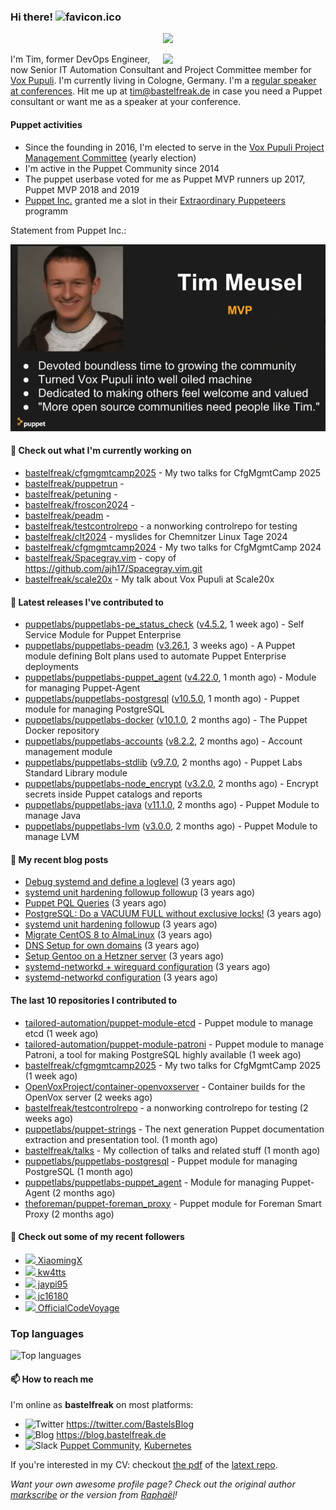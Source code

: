 ### Hi there! ![favicon.ico](https://raw.githubusercontent.com/bastelfreak/bastelfreak/master/favicon.ico)

<p align="center">
  <a href="https://github.com/ryo-ma/github-profile-trophy"><img src="https://github-profile-trophy.vercel.app/?username=bastelfreak&theme=darkhub&margin-w=15&margin-h=15&no-frame=true&column=5"/></a>
</p>

<img align="right" src="https://avatars.githubusercontent.com/bastelfreak" width="260">

I'm Tim, former DevOps Engineer, now Senior IT Automation Consultant and Project
Committee member for [Vox Pupuli](https://voxpupuli.org).
I'm currently living in Cologne, Germany. I'm a
[regular speaker at conferences](https://github.com/bastelfreak/talks#collection-of-talks-proposals-and-related-stuff).
Hit me up at [tim@bastelfreak.de](mailto:tim@bastelfeak.de) in case you need a
Puppet consultant or want me as a speaker at your conference.

#### Puppet activities

* Since the founding in 2016, I'm elected to serve in the [Vox Pupuli Project Management Committee](https://voxpupuli.org/blog/2016/10/12/pmc-election-results/) (yearly election)
* I'm active in the Puppet Community since 2014
* The puppet userbase voted for me as Puppet MVP runners up 2017, Puppet MVP 2018 and 2019
* [Puppet Inc.](https://puppet.com) granted me a slot in their [Extraordinary Puppeteers](https://puppet-champions.github.io/profiles.html) programm

Statement from Puppet Inc.:

![mvp statement](https://raw.githubusercontent.com/bastelfreak/bastelfreak/master/MVP.png)

#### 🌱 Check out what I'm currently working on


- [bastelfreak/cfgmgmtcamp2025](https://github.com/bastelfreak/cfgmgmtcamp2025) - My two talks for CfgMgmtCamp 2025
- [bastelfreak/puppetrun](https://github.com/bastelfreak/puppetrun) - 
- [bastelfreak/petuning](https://github.com/bastelfreak/petuning) - 
- [bastelfreak/froscon2024](https://github.com/bastelfreak/froscon2024) - 
- [bastelfreak/peadm](https://github.com/bastelfreak/peadm) - 
- [bastelfreak/testcontrolrepo](https://github.com/bastelfreak/testcontrolrepo) - a nonworking controlrepo for testing
- [bastelfreak/clt2024](https://github.com/bastelfreak/clt2024) - myslides for Chemnitzer Linux Tage 2024
- [bastelfreak/cfgmgmtcamp2024](https://github.com/bastelfreak/cfgmgmtcamp2024) - My two talks for CfgMgmtCamp 2024
- [bastelfreak/Spacegray.vim](https://github.com/bastelfreak/Spacegray.vim) - copy of https://github.com/ajh17/Spacegray.vim.git
- [bastelfreak/scale20x](https://github.com/bastelfreak/scale20x) - My talk about Vox Pupuli at Scale20x

#### 🔭 Latest releases I've contributed to


- [puppetlabs/puppetlabs-pe_status_check](https://github.com/puppetlabs/puppetlabs-pe_status_check) ([v4.5.2](https://github.com/puppetlabs/puppetlabs-pe_status_check/releases/tag/v4.5.2), 1 week ago) - Self Service Module for Puppet Enterprise
- [puppetlabs/puppetlabs-peadm](https://github.com/puppetlabs/puppetlabs-peadm) ([v3.26.1](https://github.com/puppetlabs/puppetlabs-peadm/releases/tag/v3.26.1), 3 weeks ago) - A Puppet module defining Bolt plans used to automate Puppet Enterprise deployments
- [puppetlabs/puppetlabs-puppet_agent](https://github.com/puppetlabs/puppetlabs-puppet_agent) ([v4.22.0](https://github.com/puppetlabs/puppetlabs-puppet_agent/releases/tag/v4.22.0), 1 month ago) - Module for managing Puppet-Agent
- [puppetlabs/puppetlabs-postgresql](https://github.com/puppetlabs/puppetlabs-postgresql) ([v10.5.0](https://github.com/puppetlabs/puppetlabs-postgresql/releases/tag/v10.5.0), 1 month ago) - Puppet module for managing PostgreSQL
- [puppetlabs/puppetlabs-docker](https://github.com/puppetlabs/puppetlabs-docker) ([v10.1.0](https://github.com/puppetlabs/puppetlabs-docker/releases/tag/v10.1.0), 2 months ago) - The Puppet Docker repository
- [puppetlabs/puppetlabs-accounts](https://github.com/puppetlabs/puppetlabs-accounts) ([v8.2.2](https://github.com/puppetlabs/puppetlabs-accounts/releases/tag/v8.2.2), 2 months ago) - Account management module
- [puppetlabs/puppetlabs-stdlib](https://github.com/puppetlabs/puppetlabs-stdlib) ([v9.7.0](https://github.com/puppetlabs/puppetlabs-stdlib/releases/tag/v9.7.0), 2 months ago) - Puppet Labs Standard Library module
- [puppetlabs/puppetlabs-node_encrypt](https://github.com/puppetlabs/puppetlabs-node_encrypt) ([v3.2.0](https://github.com/puppetlabs/puppetlabs-node_encrypt/releases/tag/v3.2.0), 2 months ago) - Encrypt secrets inside Puppet catalogs and reports
- [puppetlabs/puppetlabs-java](https://github.com/puppetlabs/puppetlabs-java) ([v11.1.0](https://github.com/puppetlabs/puppetlabs-java/releases/tag/v11.1.0), 2 months ago) - Puppet Module to manage Java
- [puppetlabs/puppetlabs-lvm](https://github.com/puppetlabs/puppetlabs-lvm) ([v3.0.0](https://github.com/puppetlabs/puppetlabs-lvm/releases/tag/v3.0.0), 2 months ago) - Puppet Module to manage LVM

#### 📜 My recent blog posts


- [Debug systemd and define a loglevel](https://blog.bastelfreak.de/2022/02/debug-systemd-and-define-a-loglevel/) (3 years ago)
- [systemd unit hardening followup followup](https://blog.bastelfreak.de/2022/01/systemd-unit-hardening-followup-followup/) (3 years ago)
- [Puppet PQL Queries](https://blog.bastelfreak.de/2022/01/puppet-pql-queries/) (3 years ago)
- [PostgreSQL: Do a VACUUM FULL without exclusive locks!](https://blog.bastelfreak.de/2022/01/postgresql-do-a-vacuum-full-without-exclusive-locks/) (3 years ago)
- [systemd unit hardening followup](https://blog.bastelfreak.de/2022/01/systemd-unit-hardening-followup/) (3 years ago)
- [Migrate CentOS 8 to AlmaLinux](https://blog.bastelfreak.de/2022/01/migrate-centos-8-to-almalinux/) (3 years ago)
- [DNS Setup for own domains](https://blog.bastelfreak.de/2022/01/dns-setup-for-own-domains/) (3 years ago)
- [Setup Gentoo on a Hetzner server](https://blog.bastelfreak.de/2022/01/setup-gentoo-on-a-hetzner-server/) (3 years ago)
- [systemd-networkd &#43; wireguard configuration](https://blog.bastelfreak.de/2022/01/systemd-networkd-wireguard-configuration/) (3 years ago)
- [systemd-networkd configuration](https://blog.bastelfreak.de/2022/01/systemd-networkd-configuration/) (3 years ago)

#### The last 10 repositories I contributed to


- [tailored-automation/puppet-module-etcd](https://github.com/tailored-automation/puppet-module-etcd) - Puppet module to manage etcd (1 week ago)
- [tailored-automation/puppet-module-patroni](https://github.com/tailored-automation/puppet-module-patroni) - Puppet module to manage Patroni, a tool for making PostgreSQL highly available (1 week ago)
- [bastelfreak/cfgmgmtcamp2025](https://github.com/bastelfreak/cfgmgmtcamp2025) - My two talks for CfgMgmtCamp 2025 (1 week ago)
- [OpenVoxProject/container-openvoxserver](https://github.com/OpenVoxProject/container-openvoxserver) - Container builds for the OpenVox server (2 weeks ago)
- [bastelfreak/testcontrolrepo](https://github.com/bastelfreak/testcontrolrepo) - a nonworking controlrepo for testing (2 weeks ago)
- [puppetlabs/puppet-strings](https://github.com/puppetlabs/puppet-strings) - The next generation Puppet documentation extraction and presentation tool. (1 month ago)
- [bastelfreak/talks](https://github.com/bastelfreak/talks) - My collection of talks and related stuff (1 month ago)
- [puppetlabs/puppetlabs-postgresql](https://github.com/puppetlabs/puppetlabs-postgresql) - Puppet module for managing PostgreSQL (1 month ago)
- [puppetlabs/puppetlabs-puppet_agent](https://github.com/puppetlabs/puppetlabs-puppet_agent) - Module for managing Puppet-Agent (2 months ago)
- [theforeman/puppet-foreman_proxy](https://github.com/theforeman/puppet-foreman_proxy) - Puppet module for Foreman Smart Proxy (2 months ago)

#### 👥 Check out some of my recent followers


- [<img src="https://avatars.githubusercontent.com/u/5387930?u=1cd0cfa4ab9c6e30da495e621b850e4f61a203aa&amp;v=4" height="20"/> XiaomingX](https://github.com/XiaomingX)
- [<img src="https://avatars.githubusercontent.com/u/36569275?v=4" height="20"/> kw4tts](https://github.com/kw4tts)
- [<img src="https://avatars.githubusercontent.com/u/32958970?v=4" height="20"/> jaypi95](https://github.com/jaypi95)
- [<img src="https://avatars.githubusercontent.com/u/79200609?v=4" height="20"/> jc16180](https://github.com/jc16180)
- [<img src="https://avatars.githubusercontent.com/u/72575602?u=ad7c98f855d11ef18db34bcb0ddbb5b7fc768f40&amp;v=4" height="20"/> OfficialCodeVoyage](https://github.com/OfficialCodeVoyage)

### Top languages

![Top languages](https://github-readme-stats.vercel.app/api/top-langs/?username=bastelfreak&hide_title=true)

#### 📫 How to reach me

I'm online as **bastelfreak** on most platforms:

- <img src="https://raw.githubusercontent.com/FortAwesome/Font-Awesome/master/svgs/brands/twitter.svg" width="20" alt="Twitter" /> https://twitter.com/BastelsBlog
- <img src="https://raw.githubusercontent.com/FortAwesome/Font-Awesome/master/svgs/brands/wordpress.svg" width="20" alt="Blog" /> https://blog.bastelfreak.de
- <img src="https://raw.githubusercontent.com/FortAwesome/Font-Awesome/master/svgs/brands/slack.svg" width="20" alt="Slack" /> [Puppet Community](https://slack.puppet.com/), [Kubernetes](https://slack.k8s.io/)

If you're interested in my CV: checkout [the pdf](https://github.com/bastelfreak/cv/raw/master/content-en.pdf) of the [latext repo](https://github.com/bastelfreak/cv#readme).

*Want your own awesome profile page? Check out the original author [markscribe](https://github.com/muesli/markscribe) or the version from [Raphaël](https://github.com/raphink/raphink#hi-there-)!*
